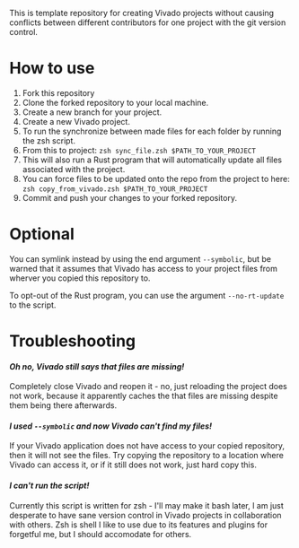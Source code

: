 This is template repository for creating  Vivado projects without causing conflicts between different contributors for one project with the git version control.

# How to use

1. Fork this repository
2. Clone the forked repository to your local machine.
3. Create a new branch for your project.
4. Create a new Vivado project.
5. To run the synchronize between made files for each folder by running the zsh script.
6. From this to project: `zsh sync_file.zsh $PATH_TO_YOUR_PROJECT`
8. This will also run a Rust program that will automatically update all files associated with the project.
7. You can force files to be updated onto the repo from the project to here: `zsh copy_from_vivado.zsh $PATH_TO_YOUR_PROJECT`
6. Commit and push your changes to your forked repository.



# Optional
You can symlink instead by using the end argument `--symbolic`, but be warned that 
it assumes that Vivado has access to your project files from wherver you copied this repository to.

To opt-out of the Rust program, you can use the argument `--no-rt-update` to the script.

# Troubleshooting

#### *Oh no, Vivado still says that files are missing!*
Completely close Vivado and reopen it - no, just reloading the project does not work, because it
apparently caches the that files are missing despite them being there afterwards.

#### *I used `--symbolic` and now Vivado can't find my files!*
If your Vivado application does not have access to your copied repository, then it will not see the files. Try copying the repository to a location where Vivado can access it, or if it still does not work, just hard copy this.


#### *I can't run the script!*
Currently this script is written for zsh - I'll may make it bash later, I am just desperate to have sane version control in
Vivado projects in collaboration with others. Zsh is shell I like to use due to its features and plugins for forgetful me, but I should accomodate for others.
